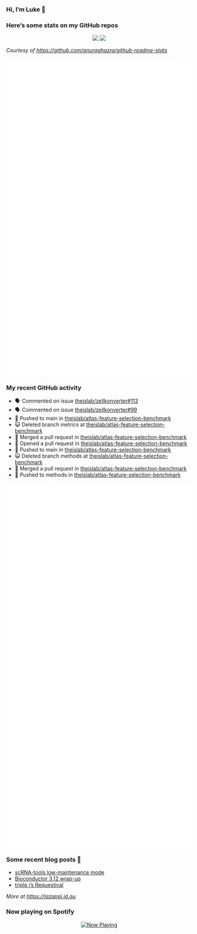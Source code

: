 
<!-- README.md is generated from README.Rmd. Please edit that file -->

### Hi, I’m Luke 👋

<!--
**lazappi/lazappi** is a ✨ _special_ ✨ repository because its `README.md` (this file) appears on your GitHub profile.
&#10;Here are some ideas to get you started:
&#10;- 🔭 I’m currently working on ...
- 🌱 I’m currently learning ...
- 👯 I’m looking to collaborate on ...
- 🤔 I’m looking for help with ...
- 💬 Ask me about ...
- 📫 How to reach me: ...
- 😄 Pronouns: ...
- ⚡ Fun fact: ...
-->

### Here’s some stats on my GitHub repos

<p align="center">
<img src="https://github-readme-stats.vercel.app/api?username=lazappi&count_private=true&show_icons=true&theme=buefy&hide_title=True">
<img src="https://github-readme-stats.vercel.app/api/top-langs/?username=lazappi&hide=html&theme=buefy&layout=compact">
</p>

*Courtesy of <https://github.com/anuraghazra/github-readme-stats>*

<p align="center" style="width:100%;">
<img src="https://github.com/lazappi/lazappi/raw/main/github-intro.svg">
</p>

### My recent GitHub activity

- 🗣 Commented on issue
  [theislab/zellkonverter#113](https://github.com/theislab/zellkonverter#113)
- 🗣 Commented on issue
  [theislab/zellkonverter#99](https://github.com/theislab/zellkonverter#99)
- 📨 Pushed to main in
  [theislab/atlas-feature-selection-benchmark](https://github.com/theislab/atlas-feature-selection-benchmark)
- 😺 Deleted branch metrics at
  [theislab/atlas-feature-selection-benchmark](https://github.com/theislab/atlas-feature-selection-benchmark)
- 🎉 Merged a pull request in
  [theislab/atlas-feature-selection-benchmark](https://github.com/theislab/atlas-feature-selection-benchmark)
- 🤔 Opened a pull request in
  [theislab/atlas-feature-selection-benchmark](https://github.com/theislab/atlas-feature-selection-benchmark)
- 📨 Pushed to main in
  [theislab/atlas-feature-selection-benchmark](https://github.com/theislab/atlas-feature-selection-benchmark)
- 😺 Deleted branch methods at
  [theislab/atlas-feature-selection-benchmark](https://github.com/theislab/atlas-feature-selection-benchmark)
- 🎉 Merged a pull request in
  [theislab/atlas-feature-selection-benchmark](https://github.com/theislab/atlas-feature-selection-benchmark)
- 📨 Pushed to methods in
  [theislab/atlas-feature-selection-benchmark](https://github.com/theislab/atlas-feature-selection-benchmark)

<p align="center" style="width:100%;">
<img src="https://github.com/lazappi/lazappi/raw/main/github-status.svg">
</p>

### Some recent blog posts 📝

- [scRNA-tools low-maintenance
  mode](https://lazappi.id.au/posts/2024-03-04-scRNAtools-low-maintenance/index.html)
- [Bioconductor 3.12
  wrap-up](https://lazappi.id.au/posts/2020-10-30-bioconductor-3-12-wrap-up/index.html)
- [triple j’s
  Requestival](https://lazappi.id.au/posts/2020-07-11-requestival/index.html)

*More at <https://lazappi.id.au>*

<!-- ### My latest tweet 👇 and retweet 👉 -->

### Now playing on Spotify

<p align="center">
<a href="https://now-playing-profile.lazappi.vercel.app/now-playing?open">
<img src="https://now-playing-profile.lazappi.vercel.app/now-playing" width="256" height="64" alt="Now Playing">
</a>
</p>
